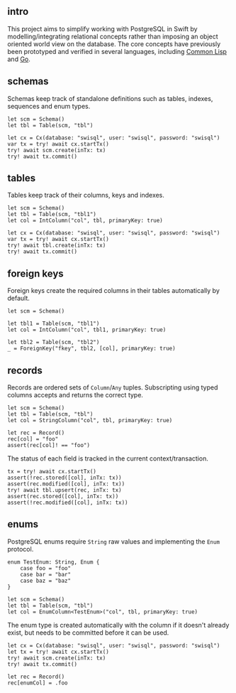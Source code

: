 ## intro
This project aims to simplify working with PostgreSQL in Swift by modelling/integrating relational concepts rather than imposing an object oriented world view on the database. The core concepts have previously been prototyped and verified in several languages, including [Common Lisp](https://github.com/codr7/cl-redb) and [Go](https://github.com/codr7/gstraps).

## schemas
Schemas keep track of standalone definitions such as tables, indexes, sequences and enum types.

```
let scm = Schema()
let tbl = Table(scm, "tbl")

let cx = Cx(database: "swisql", user: "swisql", password: "swisql")
var tx = try! await cx.startTx()
try! await scm.create(inTx: tx)
try! await tx.commit()
```

## tables
Tables keep track of their columns, keys and indexes.

```
let scm = Schema()
let tbl = Table(scm, "tbl1")
let col = IntColumn("col", tbl, primaryKey: true)

let cx = Cx(database: "swisql", user: "swisql", password: "swisql")
var tx = try! await cx.startTx()
try! await tbl.create(inTx: tx)
try! await tx.commit()
```

## foreign keys
Foreign keys create the required columns in their tables automatically by default.

```
let scm = Schema()

let tbl1 = Table(scm, "tbl1")
let col = IntColumn("col", tbl1, primaryKey: true)

let tbl2 = Table(scm, "tbl2")
_ = ForeignKey("fkey", tbl2, [col], primaryKey: true)
```

## records
Records are ordered sets of `Column`/`Any` tuples.
Subscripting using typed columns accepts and returns the correct type.

```
let scm = Schema()
let tbl = Table(scm, "tbl")
let col = StringColumn("col", tbl, primaryKey: true)

let rec = Record()
rec[col] = "foo"
assert(rec[col]! == "foo")
```

The status of each field is tracked in the current context/transaction.

```
tx = try! await cx.startTx()
assert(!rec.stored([col], inTx: tx))
assert(rec.modified([col], inTx: tx))
try! await tbl.upsert(rec, inTx: tx)
assert(rec.stored([col], inTx: tx))
assert(!rec.modified([col], inTx: tx))
```

## enums
PostgreSQL enums require `String` raw values and implementing the `Enum` protocol.

```
enum TestEnum: String, Enum {
    case foo = "foo"
    case bar = "bar"
    case baz = "baz"
}

let scm = Schema()
let tbl = Table(scm, "tbl")
let col = EnumColumn<TestEnum>("col", tbl, primaryKey: true)
```

The enum type is created automatically with the column if it doesn't already exist, but needs to be committed before it can be used.

```
let cx = Cx(database: "swisql", user: "swisql", password: "swisql")
let tx = try! await cx.startTx()
try! await scm.create(inTx: tx)
try! await tx.commit()

let rec = Record()
rec[enumCol] = .foo
```